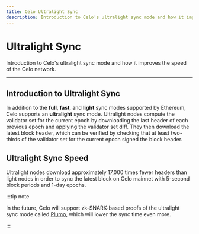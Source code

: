 ```yaml
---
title: Celo Ultralight Sync
description: Introduction to Celo's ultralight sync mode and how it improves the speed of the Celo network.
---
```


# Ultralight Sync

Introduction to Celo's ultralight sync mode and how it improves the speed of the Celo network.

___
## Introduction to Ultralight Sync

In addition to the **full**, **fast**, and **light** sync modes supported by Ethereum, Celo supports an **ultralight** sync mode. Ultralight nodes compute the validator set for the current epoch by downloading the last header of each previous epoch and applying the validator set diff. They then download the latest block header, which can be verified by checking that at least two-thirds of the validator set for the current epoch signed the block header. 

## Ultralight Sync Speed

Ultralight nodes download approximately 17,000 times fewer headers than light nodes in order to sync the latest block on Celo mainnet with 5-second block periods and 1-day epochs.

:::tip note

In the future, Celo will support zk-SNARK-based proofs of the ultralight sync mode called [Plumo](/celo-codebase/protocol/plumo.md), which will lower the sync time even more.

:::